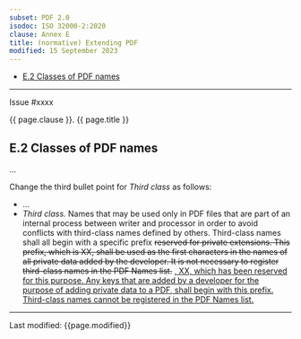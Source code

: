 ```yaml
---
subset: PDF 2.0
isodoc: ISO 32000-2:2020
clause: Annex E
title: (normative) Extending PDF
modified: 15 September 2023
---
```


<ul class="noprint">
    <li><a href="#HE.2">E.2 Classes of PDF names</a>
    </li>
</ul>
<hr>

<link rel="stylesheet" href="../assets/iso-style.css">
<div class="isostyle">
<div class="fixedpopup" id="issuelink">
    Issue #xxxx
</div>

<p class="fake-h1">{{ page.clause }}. {{ page.title }}</p>

<h2 id="HF.3">E.2 Classes of PDF names</h2>

<p>...</p>

<p class="location">Change the third bullet point for <i>Third class</i> as follows:</p>

<ul>
 <li>...</li>
 <li>
  <i>Third class.</i> Names that may be used only in PDF files that are part of an internal process between writer and processor in order to avoid conflicts with third-class names defined by others. 
  Third-class names shall all begin with a specific prefix
  <del onMouseEnter="mouseEnter(this)" data-issue="340">reserved for private extensions. This prefix, which is XX, shall be used as the first characters in the names of all private data added by the developer. It is not necessary to register third-class names in the PDF Names list.</del>
  <ins onMouseEnter="mouseEnter(this)" data-issue="340">, XX, which has been reserved for this purpose. Any keys that are added by a developer for the purpose of adding private data to a PDF, shall begin with this prefix. Third-class names cannot be registered in the PDF Names list.</ins>
 </li>
</ul>

</div>

<hr>
<p class="footnote">Last modified: {{page.modified}}</p>
